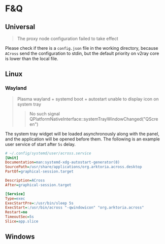 # F&Q

## Universal
> The proxy node configuration failed to take effect

Please check if there is a `config.json` file in the working directory, because `ACross` send the configuration to stdin, but the default priority on v2ray core is lower than the local file.

## Linux

### Wayland

> Plasma wayland + systemd boot + autostart unable to  display icon on system tray
> > No such signal QPlatformNativeInterface::systemTrayWindowChanged("QScreen")

The system tray widget will be loaded asynchronously along with the panel, and the application will be opened before them. The following is an example user service of start after `5s` delay.

```ini
# ~/.config/systemd/user/across.service
[Unit]
Documentation=man:systemd-xdg-autostart-generator(8)
SourcePath=/usr/share/applications/org.arktoria.across.desktop
PartOf=graphical-session.target

Description=ACross
After=graphical-session.target

[Service]
Type=exec
ExecStartPre=:/usr/bin/sleep 5s
ExecStart=:/usr/bin/across "-qwindowicon" "org.arktoria.across"
Restart=no
TimeoutSec=5s
Slice=app.slice
```

## Windows